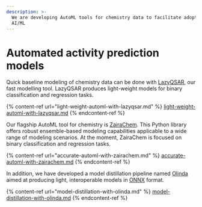 ```yaml
---
description: >-
  We are developing AutoML tools for chemistry data to facilitate adoption of
  AI/ML
---
```


# Automated activity prediction models

Quick baseline modeling of chemistry data can be done with [LazyQSAR](https://github.com/ersilia-os/lazy-qsar), our fast modelling tool. LazyQSAR produces light-weight models for binary classification and regression tasks.&#x20;

{% content-ref url="light-weight-automl-with-lazyqsar.md" %}
[light-weight-automl-with-lazyqsar.md](light-weight-automl-with-lazyqsar.md)
{% endcontent-ref %}

Our flagship AutoML tool for chemistry is [ZairaChem](https://github.com/ersilia-os/zaira-chem). This Python library offers robust ensemble-based modeling capabilities applicable to a wide range of modeling scenarios. At the moment, ZairaChem is focused on binary classification and regression tasks.

{% content-ref url="accurate-automl-with-zairachem.md" %}
[accurate-automl-with-zairachem.md](accurate-automl-with-zairachem.md)
{% endcontent-ref %}

In addition, we have developed a model distillation pipeline named [Olinda](https://github.com/ersilia-os/olinda) aimed at producing light, interoperable models in [ONNX](https://onnx.ai/) format.

{% content-ref url="model-distillation-with-olinda.md" %}
[model-distillation-with-olinda.md](model-distillation-with-olinda.md)
{% endcontent-ref %}
